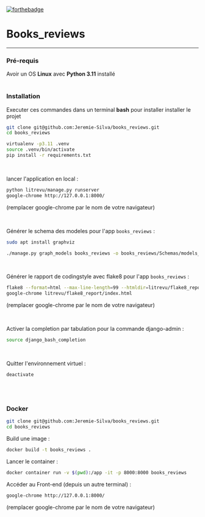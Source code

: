 [![forthebadge](https://forthebadge.com/images/badges/made-with-python.svg)](https://forthebadge.com)
# Books_reviews
---
### Pré-requis
Avoir un OS **Linux** avec **Python 3.11** installé  
<br/>

### Installation
Executer ces commandes dans un terminal **bash**
pour installer installer le projet
```bash
git clone git@github.com:Jeremie-Silva/books_reviews.git
cd books_reviews
```
```bash
virtualenv -p3.11 .venv
source .venv/bin/activate
pip install -r requirements.txt
```
<br/>

lancer l'application en local :
```bash
python litrevu/manage.py runserver
google-chrome http://127.0.0.1:8000/
```
(remplacer google-chrome par le nom de votre navigateur)

<br/>

Générer le schema des modeles pour l'app `books_reviews` :
```bash
sudo apt install graphviz

./manage.py graph_models books_reviews -o books_reviews/Schemas/models_schema.png
```

<br/>

Générer le rapport de codingstyle avec flake8 pour l'app `books_reviews` :
```bash
flake8 --format=html --max-line-length=99 --htmldir=litrevu/flake8_report litrevu
google-chrome litrevu/flake8_report/index.html 
```
(remplacer google-chrome par le nom de votre navigateur)


<br/>

Activer la completion par tabulation pour la commande django-admin :
```bash
source django_bash_completion
```  

<br/>

Quitter l'environnement virtuel :
```bash
deactivate
```  

<br/>
<br/>

### Docker
```bash
git clone git@github.com:Jeremie-Silva/books_reviews.git
cd books_reviews
```


Build une image :
```bash
docker build -t books_reviews .
```

Lancer le container :
```bash
docker container run -v $(pwd):/app -it -p 8000:8000 books_reviews
```

Accéder au Front-end (depuis un autre terminal) :
```bash
google-chrome http://127.0.0.1:8000/
```
(remplacer google-chrome par le nom de votre navigateur)
